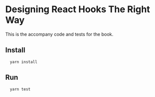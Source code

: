 # Designing React Hooks The Right Way

This is the accompany code and tests for the book.


## Install

```
  yarn install
```

## Run

```
  yarn test
```